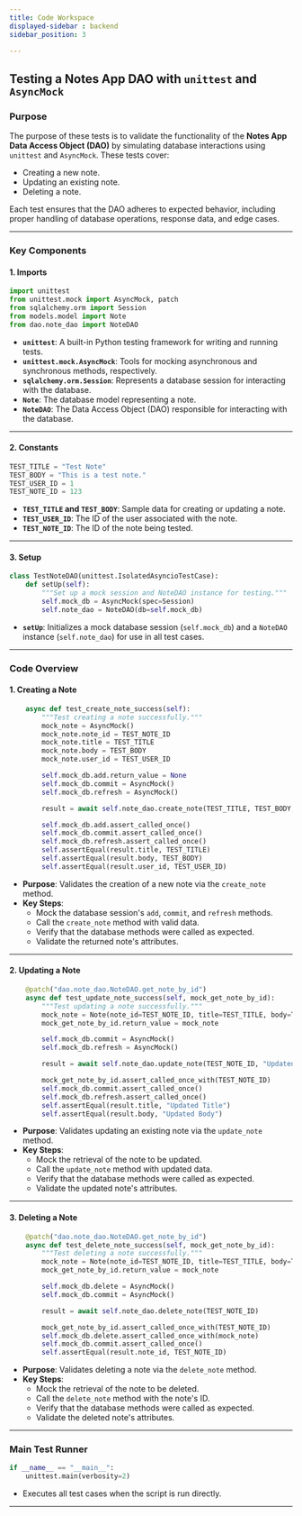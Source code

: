 ```yaml
---
title: Code Workspace
displayed-sidebar : backend
sidebar_position: 3

---
```



## **Testing a Notes App DAO with `unittest` and `AsyncMock`**

### **Purpose**
The purpose of these tests is to validate the functionality of the **Notes App Data Access Object (DAO)** by simulating database interactions using `unittest` and `AsyncMock`. These tests cover:
- Creating a new note.
- Updating an existing note.
- Deleting a note.

Each test ensures that the DAO adheres to expected behavior, including proper handling of database operations, response data, and edge cases.

---

### **Key Components**

#### 1. **Imports**
```python
import unittest
from unittest.mock import AsyncMock, patch
from sqlalchemy.orm import Session
from models.model import Note
from dao.note_dao import NoteDAO
```

- **`unittest`**: A built-in Python testing framework for writing and running tests.
- **`unittest.mock.AsyncMock`**: Tools for mocking asynchronous and synchronous methods, respectively.
- **`sqlalchemy.orm.Session`**: Represents a database session for interacting with the database.
- **`Note`**: The database model representing a note.
- **`NoteDAO`**: The Data Access Object (DAO) responsible for interacting with the database.

---

#### 2. **Constants**
```python
TEST_TITLE = "Test Note"
TEST_BODY = "This is a test note."
TEST_USER_ID = 1
TEST_NOTE_ID = 123
```

- **`TEST_TITLE` and `TEST_BODY`**: Sample data for creating or updating a note.
- **`TEST_USER_ID`**: The ID of the user associated with the note.
- **`TEST_NOTE_ID`**: The ID of the note being tested.

---

#### 3. **Setup**
```python
class TestNoteDAO(unittest.IsolatedAsyncioTestCase):
    def setUp(self):
        """Set up a mock session and NoteDAO instance for testing."""
        self.mock_db = AsyncMock(spec=Session)
        self.note_dao = NoteDAO(db=self.mock_db)

```

- **`setUp`**: Initializes a mock database session (`self.mock_db`) and a `NoteDAO` instance (`self.note_dao`) for use in all test cases.

---



### **Code Overview**

#### **1. Creating a Note**
```python
    async def test_create_note_success(self):
        """Test creating a note successfully."""
        mock_note = AsyncMock()
        mock_note.note_id = TEST_NOTE_ID
        mock_note.title = TEST_TITLE
        mock_note.body = TEST_BODY
        mock_note.user_id = TEST_USER_ID

        self.mock_db.add.return_value = None
        self.mock_db.commit = AsyncMock()
        self.mock_db.refresh = AsyncMock()

        result = await self.note_dao.create_note(TEST_TITLE, TEST_BODY, TEST_USER_ID)

        self.mock_db.add.assert_called_once()
        self.mock_db.commit.assert_called_once()
        self.mock_db.refresh.assert_called_once()
        self.assertEqual(result.title, TEST_TITLE)
        self.assertEqual(result.body, TEST_BODY)
        self.assertEqual(result.user_id, TEST_USER_ID)
```

- **Purpose**: Validates the creation of a new note via the `create_note` method.
- **Key Steps**:
  - Mock the database session's `add`, `commit`, and `refresh` methods.
  - Call the `create_note` method with valid data.
  - Verify that the database methods were called as expected.
  - Validate the returned note's attributes.

---

#### **2. Updating a Note**
```python
    @patch("dao.note_dao.NoteDAO.get_note_by_id")
    async def test_update_note_success(self, mock_get_note_by_id):
        """Test updating a note successfully."""
        mock_note = Note(note_id=TEST_NOTE_ID, title=TEST_TITLE, body=TEST_BODY, user_id=TEST_USER_ID)
        mock_get_note_by_id.return_value = mock_note

        self.mock_db.commit = AsyncMock()
        self.mock_db.refresh = AsyncMock()

        result = await self.note_dao.update_note(TEST_NOTE_ID, "Updated Title", "Updated Body")

        mock_get_note_by_id.assert_called_once_with(TEST_NOTE_ID)
        self.mock_db.commit.assert_called_once()
        self.mock_db.refresh.assert_called_once()
        self.assertEqual(result.title, "Updated Title")
        self.assertEqual(result.body, "Updated Body")
```

- **Purpose**: Validates updating an existing note via the `update_note` method.
- **Key Steps**:
  - Mock the retrieval of the note to be updated.
  - Call the `update_note` method with updated data.
  - Verify that the database methods were called as expected.
  - Validate the updated note's attributes.

---

#### **3. Deleting a Note**
```python
    @patch("dao.note_dao.NoteDAO.get_note_by_id")
    async def test_delete_note_success(self, mock_get_note_by_id):
        """Test deleting a note successfully."""
        mock_note = Note(note_id=TEST_NOTE_ID, title=TEST_TITLE, body=TEST_BODY, user_id=TEST_USER_ID)
        mock_get_note_by_id.return_value = mock_note

        self.mock_db.delete = AsyncMock()
        self.mock_db.commit = AsyncMock()

        result = await self.note_dao.delete_note(TEST_NOTE_ID)

        mock_get_note_by_id.assert_called_once_with(TEST_NOTE_ID)
        self.mock_db.delete.assert_called_once_with(mock_note)
        self.mock_db.commit.assert_called_once()
        self.assertEqual(result.note_id, TEST_NOTE_ID)
```

- **Purpose**: Validates deleting a note via the `delete_note` method.
- **Key Steps**:
  - Mock the retrieval of the note to be deleted.
  - Call the `delete_note` method with the note's ID.
  - Verify that the database methods were called as expected.
  - Validate the deleted note's attributes.

---

### **Main Test Runner**
```python
if __name__ == "__main__":
    unittest.main(verbosity=2)
```

- Executes all test cases when the script is run directly.

---
